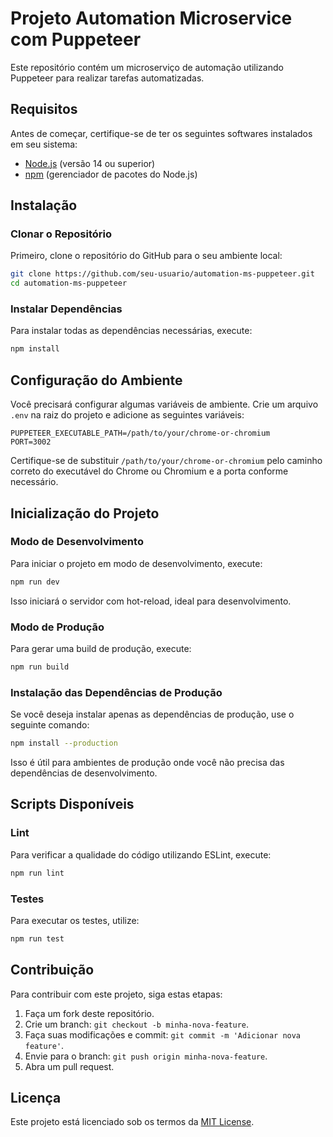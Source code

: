 # Projeto Automation Microservice com Puppeteer

Este repositório contém um microserviço de automação utilizando Puppeteer para realizar tarefas automatizadas.

## Requisitos

Antes de começar, certifique-se de ter os seguintes softwares instalados em seu sistema:

- [Node.js](https://nodejs.org/en/download/) (versão 14 ou superior)
- [npm](https://www.npmjs.com/get-npm) (gerenciador de pacotes do Node.js)

## Instalação

### Clonar o Repositório

Primeiro, clone o repositório do GitHub para o seu ambiente local:

```bash
git clone https://github.com/seu-usuario/automation-ms-puppeteer.git
cd automation-ms-puppeteer
```

### Instalar Dependências

Para instalar todas as dependências necessárias, execute:

```bash
npm install
```

## Configuração do Ambiente

Você precisará configurar algumas variáveis de ambiente. Crie um arquivo `.env` na raiz do projeto e adicione as seguintes variáveis:

```env
PUPPETEER_EXECUTABLE_PATH=/path/to/your/chrome-or-chromium
PORT=3002
```

Certifique-se de substituir `/path/to/your/chrome-or-chromium` pelo caminho correto do executável do Chrome ou Chromium e a porta conforme necessário.

## Inicialização do Projeto

### Modo de Desenvolvimento

Para iniciar o projeto em modo de desenvolvimento, execute:

```bash
npm run dev
```

Isso iniciará o servidor com hot-reload, ideal para desenvolvimento.

### Modo de Produção

Para gerar uma build de produção, execute:

```bash
npm run build
```

### Instalação das Dependências de Produção

Se você deseja instalar apenas as dependências de produção, use o seguinte comando:

```bash
npm install --production
```

Isso é útil para ambientes de produção onde você não precisa das dependências de desenvolvimento.

## Scripts Disponíveis

### Lint

Para verificar a qualidade do código utilizando ESLint, execute:

```bash
npm run lint
```

### Testes

Para executar os testes, utilize:

```bash
npm run test
```

## Contribuição

Para contribuir com este projeto, siga estas etapas:

1. Faça um fork deste repositório.
2. Crie um branch: `git checkout -b minha-nova-feature`.
3. Faça suas modificações e commit: `git commit -m 'Adicionar nova feature'`.
4. Envie para o branch: `git push origin minha-nova-feature`.
5. Abra um pull request.

## Licença

Este projeto está licenciado sob os termos da [MIT License](./LICENSE).